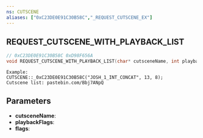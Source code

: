 ```yaml
---
ns: CUTSCENE
aliases: ["0xC23DE0E91C30B58C","_REQUEST_CUTSCENE_EX"]
---
```

## REQUEST_CUTSCENE_WITH_PLAYBACK_LIST

```c
// 0xC23DE0E91C30B58C 0xD98F656A
void REQUEST_CUTSCENE_WITH_PLAYBACK_LIST(char* cutsceneName, int playbackFlags, int flags);
```

```
Example:  
CUTSCENE::_0xC23DE0E91C30B58C("JOSH_1_INT_CONCAT", 13, 8);  
Cutscene list: pastebin.com/Bbj7ANpQ  
```

## Parameters
* **cutsceneName**:
* **playbackFlags**:
* **flags**:

